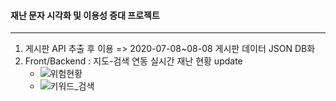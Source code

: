 #### 재난 문자 시각화 및 이용성 증대 프로젝트

<hr>

1. 게시판 API 추출 후 이용 => 2020-07-08~08-08 게시판 데이터 JSON DB화<br>
2. Front/Backend : 지도-검색 연동 실시간 재난 현황 update
    * ![위험현황](https://user-images.githubusercontent.com/26922008/89745367-5157c680-daee-11ea-8747-ea3a31243fdf.png)<br>
    * ![키워드_검색](https://user-images.githubusercontent.com/26922008/89745370-53218a00-daee-11ea-9253-62e02b9bf492.PNG)<br>
